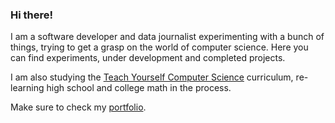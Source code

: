 ### Hi there!

I am a software developer and data journalist experimenting with a bunch of things, trying to get a grasp on the world of computer science. Here you can find experiments, under development and completed projects.

I am also studying the [Teach Yourself Computer Science](https://teachyourselfcs.com/) curriculum, re-learning high school and college math in the process. 

Make sure to check my [portfolio](https://damianobacci.net/).
<!--
**damianobacci/damianobacci** is a ✨ _special_ ✨ repository because its `README.md` (this file) appears on your GitHub profile.

Here are some ideas to get you started:

- 🔭 I’m currently working on ...
- 🌱 I’m currently learning ...
- 👯 I’m looking to collaborate on ...
- 🤔 I’m looking for help with ...
- 💬 Ask me about ...
- 📫 How to reach me: ...
- 😄 Pronouns: ...
- ⚡ Fun fact: ...
-->
